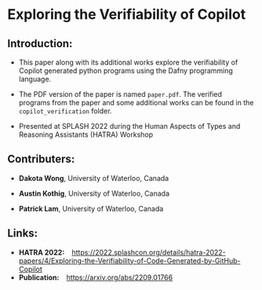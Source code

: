 # Exploring the Verifiability of Copilot

## Introduction:

- This paper along with its additional works explore the verifiability of Copilot generated python programs using the Dafny programming language.

- The PDF version of the paper is named `paper.pdf`. The verified programs from the paper and some additional works can be found in the `copilot_verification` folder.

- Presented at SPLASH 2022 during the Human Aspects of Types and Reasoning Assistants (HATRA) Workshop

## Contributers:

- **Dakota Wong**, University of Waterloo, Canada

- **Austin Kothig**, University of Waterloo, Canada

- **Patrick Lam**, University of Waterloo, Canada

## Links:

- **HATRA 2022:** &ensp; https://2022.splashcon.org/details/hatra-2022-papers/4/Exploring-the-Verifiability-of-Code-Generated-by-GitHub-Copilot
- **Publication:** &ensp; https://arxiv.org/abs/2209.01766 